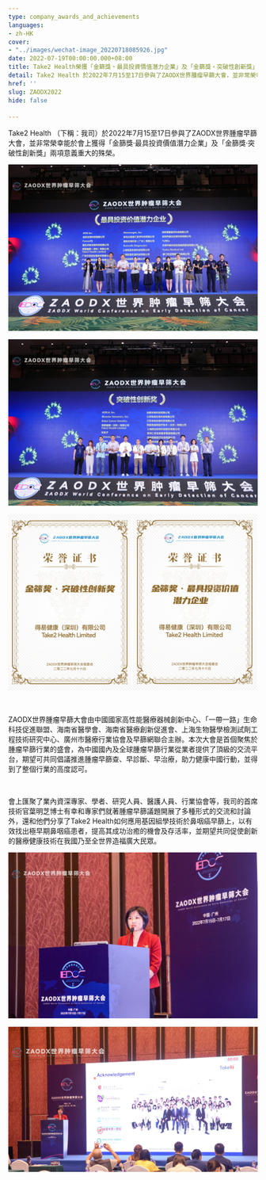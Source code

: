 ```yaml
---
type: company_awards_and_achievements
languages:
- zh-HK
cover:
- "../images/wechat-image_20220718085926.jpg"
date: 2022-07-19T00:00:00.000+08:00
title: Take2 Health榮獲「金篩獎‧最具投資價值潛力企業」及「金篩獎‧突破性創新獎」
detail: Take2 Health 於2022年7月15至17日參與了ZAODX世界腫瘤早篩大會，並非常榮幸能於會上獲得「金篩獎‧最具投資價值潛力企業」及「金篩獎‧突破性創新獎」兩項意義重大的殊榮。
href: ''
slug: ZAODX2022
hide: false

---
```

Take2 Health （下稱：我司）於2022年7月15至17日參與了ZAODX世界腫瘤早篩大會，並非常榮幸能於會上獲得「金篩獎‧最具投資價值潛力企業」及「金篩獎‧突破性創新獎」兩項意義重大的殊榮。

![](../images/6e5f14e2a3b245c8227f62fb02c2e26.jpg)

![](../images/a4b5b6eebb66da42767c97aa7941e35.jpg)

![](../images/wechat-image_20220718154312.jpg)

<br/>

ZAODX世界腫瘤早篩大會由中國國家高性能醫療器械創新中心、「一帶一路」生命科技促進聯盟、海南省醫學會、海南省醫療創新促進會、上海生物醫學檢測試劑工程技術研究中心、廣州市醫療行業協會及早篩網聯合主辦。本次大會是首個聚焦於腫瘤早篩行業的盛會，為中國國內及全球腫瘤早篩行業從業者提供了頂級的交流平台，期望可共同倡議推進腫瘤早篩查、早診斷、早治療，助力健康中國行動，並得到了整個行業的高度認可。

<br/>

會上匯聚了業內資深專家、學者、研究人員、醫護人員、行業協會等，我司的首席技術官葉明芝博士有幸和專家們就著腫瘤早篩議題開展了多種形式的交流和討論外，還和他們分享了Take2 Health如何應用基因組學技術於鼻咽癌早篩上，以有效找出極早期鼻咽癌患者，提高其成功治癒的機會及存活率，並期望共同促使創新的醫療健康技術在我國乃至全世界造福廣大民眾。

![](../images/wechat-image_20220718085926.jpg)

![](../images/wechat-image_20220718085738_crop.jpg)